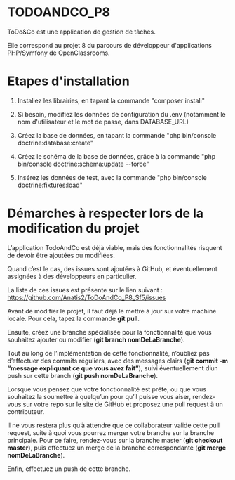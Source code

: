 # TODOANDCO_P8

ToDo&Co est une application de gestion de tâches.

Elle correspond au projet 8 du parcours de développeur d'applications PHP/Symfony de OpenClassrooms.

Etapes d'installation
========================

1) Installez les librairies, en tapant la commande "composer install"

2) Si besoin, modifiez les données de configuration du .env (notamment le nom d'utilisateur et le mot de passe, dans DATABASE_URL)

3) Créez la base de données, en tapant la commande "php bin/console doctrine:database:create"

4) Créez le schéma de la base de données, grâce à la commande "php bin/console doctrine:schema:update --force"

5) Insérez les données de test, avec la commande "php bin/console doctrine:fixtures:load"

Démarches à respecter lors de la modification du projet
==========================================================

L’application TodoAndCo est déjà viable, mais des fonctionnalités risquent de devoir être ajoutées ou modifiées.

Quand c’est le cas, des issues sont ajoutées à GitHub, et éventuellement assignées à des développeurs en particulier.

La liste de ces issues est présente sur le lien suivant : https://github.com/Anatis2/ToDoAndCo_P8_Sf5/issues

Avant de modifier le projet, il faut déjà le mettre à jour sur votre machine locale.
Pour cela, tapez la commande **git pull**.

Ensuite, créez une branche spécialisée pour la fonctionnalité que vous souhaitez ajouter ou modifier (**git branch nomDeLaBranche**).

Tout au long de l’implémentation de cette fonctionnalité, n’oubliez pas d’effectuer des commits réguliers, avec des messages clairs (**git commit -m “message expliquant ce que vous avez fait”**), suivi éventuellement d’un push sur cette branch (**git push nomDeLaBranche**).

Lorsque vous pensez que votre fonctionnalité est prête, ou que vous souhaitez la soumettre à quelqu’un pour qu’il puisse vous aiser, rendez-vous sur votre repo sur le site de GitHub et proposez une pull request à un contributeur.

Il ne vous restera plus qu’à attendre que ce collaborateur valide cette pull request, suite à quoi vous pourrez merger votre branche sur la branche principale.
Pour ce faire, rendez-vous sur la branche master (**git checkout master**), puis effectuez un merge de la branche correspondante (**git merge nomDeLaBranche**).

Enfin, effectuez un push de cette branche.
